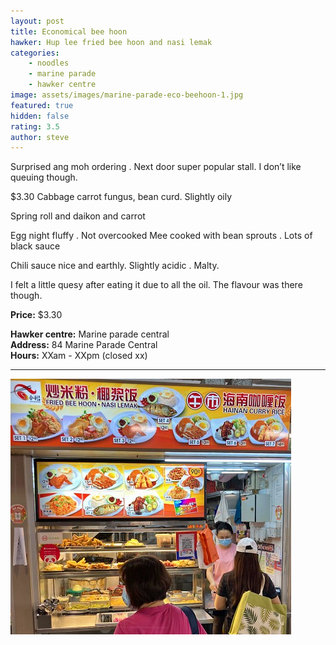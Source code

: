 ```yaml
---
layout: post
title: Economical bee hoon
hawker: Hup lee fried bee hoon and nasi lemak 
categories: 
    - noodles
    - marine parade
    - hawker centre
image: assets/images/marine-parade-eco-beehoon-1.jpg
featured: true
hidden: false
rating: 3.5
author: steve
---
```


Surprised ang moh ordering . Next door super popular stall. I don’t like queuing though. 

$3.30
Cabbage carrot fungus, bean curd. Slightly oily 

Spring roll and daikon and carrot

Egg night fluffy . Not overcooked 
Mee cooked with bean sprouts . Lots of black sauce

Chili sauce nice and earthly. Slightly acidic . Malty. 

I felt a little quesy after eating it due to all the oil. The flavour was there though. 

**Price:** $3.30  

**Hawker centre:** Marine parade central  
**Address:** 84 Marine Parade Central  
**Hours:** XXam - XXpm (closed xx)  

***  

![Hup lee fried bee hoon](/assets/images/marine-parade-eco-beehoon-2.jpg "Hup lee fried bee hoon")